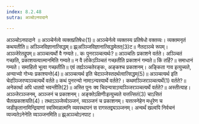 ```yaml
---
index: 8.2.48
sutra: अञ्चोऽनपादाने

---
```

अञ्ञ्चोऽनपादाने ॥ अञ्ञ्चेर्नत्वे व्यक्तप्रतिषेधः(1)॥ अञ्ञ्चेर्नत्वे व्यक्तस्य प्रतिषेधो वक्तव्यः। व्यक्तमनृतं कथयतीति॥ अञ्ञ्जिविज्ञानात्सिद्धम्॥ झ्र्अञ्ञ्जिविज्ञानात्सिद्धमेतत्(3)ट॥ नैतदञ्ञ्चे रूपम्। अञ्ञ्जेरेतद्रूपम्॥ अञ्ञ्चत्यर्थो वै गम्यते।. कः पुनरञ्ञ्चत्यर्थः?॥ अञ्ञ्चतिः प्रकाशने वर्तते। अञ्ञ्चितं गच्छति, प्रकाशयत्यात्मानमिति गम्यते॥ न वै लोकेऽञ्ञ्चितं गच्छतीति प्रकाशनं गम्यते॥ किं तर्हि?॥ समाधानं गम्यते। समाहितो भूत्वा गच्छतीति॥ एवं तर्ह्यञ्ञ्चतेरङ्कः, अङ्कश्च प्रकाशनम्। अङि्कता गाव इत्युच्यते, अन्याभ्यो गोभ्यः प्रकाश्यन्ते(4)॥ अञ्ञ्चत्यर्थ इति चेदञ्ञ्जेस्तदर्थत्वात्सिद्धम्(5)॥ अञ्ञ्चत्यर्थ इति चेदञ्ञ्जिरप्यञ्ञ्चत्यर्थे वर्तते॥ कथं पुनरन्यो नामाऽन्यस्यार्थे वर्तते?। कथमञ्ञ्जिरञ्ञ्चत्यर्थे(1) वर्तते?॥ अनेकार्था अपि धातवो भवन्तीति(2)॥ अस्ति पुनः क्व चिदन्यत्राऽप्यञ्ञ्जिरञ्ञ्चत्यर्थे वर्तते?॥ अस्तीत्याह। अञ्ञ्जेरञ्ञ्जनम्, अञ्ञ्जनं च प्रकाशनम्। अङ्क्तेऽक्षिणीःइत्युच्यते यत्तत्सितं(3) चाऽसितं चैतत्प्रकाशयति(4)। तथाऽञ्ञ्जेर्व्यञ्ञ्जनं, व्यञ्ञ्जनं च प्रकाशनम्। यत्तत्स्नेहेन मधुरेण च जडीकृतानामिन्द्रियाणां स्वस्मिन्नात्मनि व्यवस्थापनं स रागस्तद्व्यञ्ञ्जनम्। अन्वर्थं खल्वपि निर्वचनं व्यज्यतेऽनेनेति व्यञ्ञ्जनमिति॥ झ्र्अञ्ञ्चोऽनपाट।